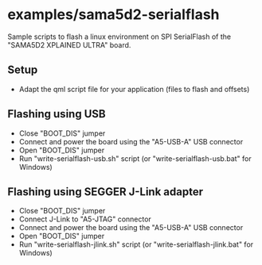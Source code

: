 # examples/sama5d2-serialflash

Sample scripts to flash a linux environment on SPI SerialFlash of the
"SAMA5D2 XPLAINED ULTRA" board.

## Setup

- Adapt the qml script file for your application (files to flash and offsets)

## Flashing using USB

- Close "BOOT_DIS" jumper
- Connect and power the board using the "A5-USB-A" USB connector
- Open "BOOT_DIS" jumper
- Run "write-serialflash-usb.sh" script (or "write-serialflash-usb.bat" for
Windows)

## Flashing using SEGGER J-Link adapter

- Close "BOOT_DIS" jumper
- Connect J-Link to "A5-JTAG" connector
- Connect and power the board using the "A5-USB-A" USB connector
- Open "BOOT_DIS" jumper
- Run "write-serialflash-jlink.sh" script (or "write-serialflash-jlink.bat" for
Windows)

